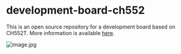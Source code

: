 # development-board-ch552

This is an open source repository for a development board based on CH552T. More information is available [here](https://qiita.com/ricelectric/items/80f6da4ddb67f7041b77).

![image.jpg](https://qiita-user-contents.imgix.net/https%3A%2F%2Fqiita-image-store.s3.ap-northeast-1.amazonaws.com%2F0%2F2951963%2F2aa41a5f-35e8-2cce-5103-6d9bd6c41997.jpeg?ixlib=rb-4.0.0&auto=format&gif-q=60&q=75&w=1400&fit=max&s=97474a1c5f51ea61dbad761d2926899d)
